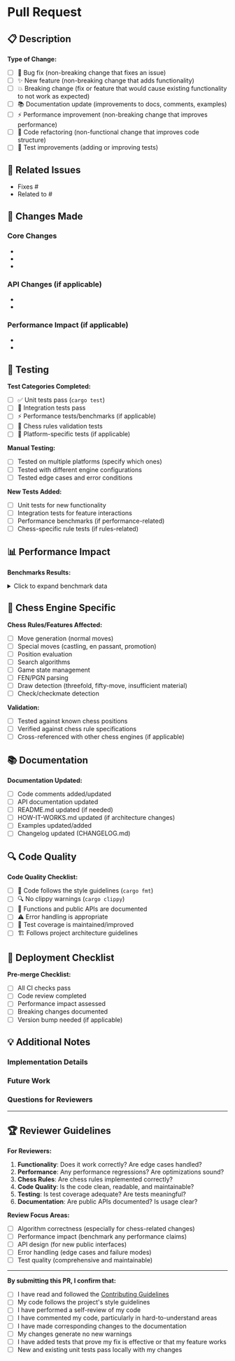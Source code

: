 # Pull Request

## 📋 Description

<!-- Provide a brief description of what this PR does -->

**Type of Change:**
- [ ] 🐛 Bug fix (non-breaking change that fixes an issue)
- [ ] ✨ New feature (non-breaking change that adds functionality)
- [ ] 💥 Breaking change (fix or feature that would cause existing functionality to not work as expected)
- [ ] 📚 Documentation update (improvements to docs, comments, examples)
- [ ] ⚡ Performance improvement (non-breaking change that improves performance)
- [ ] 🧹 Code refactoring (non-functional change that improves code structure)
- [ ] 🧪 Test improvements (adding or improving tests)

## 🔗 Related Issues

<!-- Link to related issues using "Fixes #123" or "Closes #123" syntax -->

- Fixes #
- Related to #

## 🔧 Changes Made

<!-- Describe the changes in detail -->

### Core Changes
-
-
-

### API Changes (if applicable)
-
-

### Performance Impact (if applicable)
-
-

## 🧪 Testing

<!-- Describe how you tested your changes -->

**Test Categories Completed:**
- [ ] ✅ Unit tests pass (`cargo test`)
- [ ] 🧪 Integration tests pass
- [ ] ⚡ Performance tests/benchmarks (if applicable)
- [ ] 🎯 Chess rules validation tests
- [ ] 📱 Platform-specific tests (if applicable)

**Manual Testing:**
- [ ] Tested on multiple platforms (specify which ones)
- [ ] Tested with different engine configurations
- [ ] Tested edge cases and error conditions

**New Tests Added:**
- [ ] Unit tests for new functionality
- [ ] Integration tests for feature interactions
- [ ] Performance benchmarks (if performance-related)
- [ ] Chess-specific rule tests (if rules-related)

## 📊 Performance Impact

<!-- Fill out if this PR affects performance -->

**Benchmarks Results:**

<details>
<summary>Click to expand benchmark data</summary>

```
Before:
- Move generation: X moves/second
- Search (depth 6): Y nodes/second
- Memory usage: Z MB

After:
- Move generation: A moves/second (+/- B%)
- Search (depth 6): C nodes/second (+/- D%)
- Memory usage: E MB (+/- F MB)
```

</details>

## 🎯 Chess Engine Specific

<!-- Fill out if this affects chess functionality -->

**Chess Rules/Features Affected:**
- [ ] Move generation (normal moves)
- [ ] Special moves (castling, en passant, promotion)
- [ ] Position evaluation
- [ ] Search algorithms
- [ ] Game state management
- [ ] FEN/PGN parsing
- [ ] Draw detection (threefold, fifty-move, insufficient material)
- [ ] Check/checkmate detection

**Validation:**
- [ ] Tested against known chess positions
- [ ] Verified against chess rule specifications
- [ ] Cross-referenced with other chess engines (if applicable)

## 📚 Documentation

**Documentation Updated:**
- [ ] Code comments added/updated
- [ ] API documentation updated
- [ ] README.md updated (if needed)
- [ ] HOW-IT-WORKS.md updated (if architecture changes)
- [ ] Examples updated/added
- [ ] Changelog updated (CHANGELOG.md)

## 🔍 Code Quality

**Code Quality Checklist:**
- [ ] 🎨 Code follows the style guidelines (`cargo fmt`)
- [ ] 🔍 No clippy warnings (`cargo clippy`)
- [ ] 📖 Functions and public APIs are documented
- [ ] ⚠️ Error handling is appropriate
- [ ] 🧪 Test coverage is maintained/improved
- [ ] 🏗️ Follows project architecture guidelines

## 🚀 Deployment Checklist

<!-- For maintainers -->

**Pre-merge Checklist:**
- [ ] All CI checks pass
- [ ] Code review completed
- [ ] Performance impact assessed
- [ ] Breaking changes documented
- [ ] Version bump needed (if applicable)

## 💡 Additional Notes

<!-- Any additional information, context, or screenshots -->

### Implementation Details

<!-- Explain any complex implementation decisions -->

### Future Work

<!-- Any follow-up work or improvements identified -->

### Questions for Reviewers

<!-- Specific areas you'd like feedback on -->

---

## 🏆 Reviewer Guidelines

**For Reviewers:**

1. **Functionality**: Does it work correctly? Are edge cases handled?
2. **Performance**: Any performance regressions? Are optimizations sound?
3. **Chess Rules**: Are chess rules implemented correctly?
4. **Code Quality**: Is the code clean, readable, and maintainable?
5. **Testing**: Is test coverage adequate? Are tests meaningful?
6. **Documentation**: Are public APIs documented? Is usage clear?

**Review Focus Areas:**
- [ ] Algorithm correctness (especially for chess-related changes)
- [ ] Performance impact (benchmark any performance claims)
- [ ] API design (for new public interfaces)
- [ ] Error handling (edge cases and failure modes)
- [ ] Test quality (comprehensive and maintainable)

---

**By submitting this PR, I confirm that:**

- [ ] I have read and followed the [Contributing Guidelines](../CONTRIBUTING.md)
- [ ] My code follows the project's style guidelines
- [ ] I have performed a self-review of my code
- [ ] I have commented my code, particularly in hard-to-understand areas
- [ ] I have made corresponding changes to the documentation
- [ ] My changes generate no new warnings
- [ ] I have added tests that prove my fix is effective or that my feature works
- [ ] New and existing unit tests pass locally with my changes